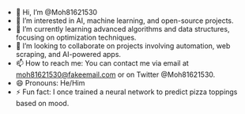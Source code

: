 - 👋 Hi, I’m @Moh81621530
- 👀 I’m interested in AI, machine learning, and open-source projects.
- 🌱 I’m currently learning advanced algorithms and data structures, focusing on optimization techniques.
- 💞️ I’m looking to collaborate on projects involving automation, web scraping, and AI-powered apps.
- 📫 How to reach me: You can contact me via email at moh81621530@fakeemail.com or on Twitter @Moh81621530.
- 😄 Pronouns: He/Him
- ⚡ Fun fact: I once trained a neural network to predict pizza toppings based on mood.

<!---
Moh81621530/Moh81621530 is a ✨ special ✨ repository because its `README.md` (this file) appears on your GitHub profile.
You can click the Preview link to take a look at your changes.
--->
